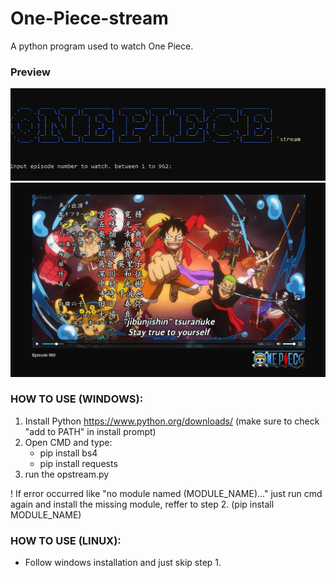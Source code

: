 # One-Piece-stream
A python program used to watch One Piece.

### Preview
![](/capture/prev1.png)
![](/capture/prev2.PNG)

### HOW TO USE (WINDOWS):
1. Install Python https://www.python.org/downloads/ (make sure to check "add to PATH" in install prompt)
2. Open CMD and type:
    - pip install bs4
    - pip install requests
3. run the opstream.py

! If error occurred like "no module named (MODULE_NAME)..."
just run cmd again and install the missing module, reffer to step 2. (pip install MODULE_NAME)


### HOW TO USE (LINUX):
 - Follow windows installation and just skip step 1.
